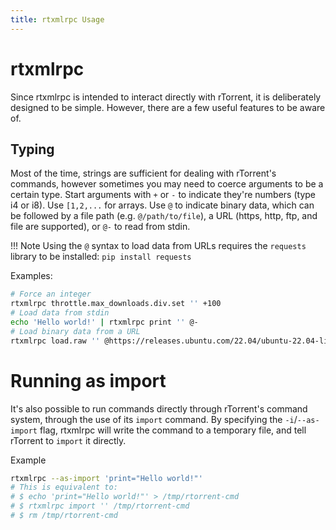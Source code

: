 ```yaml
---
title: rtxmlrpc Usage
---
```


# rtxmlrpc

Since rtxmlrpc is intended to interact directly with rTorrent, it is deliberately designed to be simple. However, there are a few useful features to be aware of.

## Typing

Most of the time, strings are sufficient for dealing with rTorrent's commands, however sometimes you may need to coerce arguments
to be a certain type.
Start arguments with `+` or `-` to indicate they're numbers (type i4 or i8).
Use `[1,2,...` for arrays. Use `@` to indicate binary data, which can be
followed by a file path (e.g. `@/path/to/file`), a URL (https, http, ftp,
and file are supported), or `@-` to read from stdin.

!!! Note
    Using the `@` syntax to load data from URLs requires the `requests` library to be installed:
    ```
    pip install requests
    ```

Examples:
```bash
# Force an integer
rtxmlrpc throttle.max_downloads.div.set '' +100
# Load data from stdin
echo 'Hello world!' | rtxmlrpc print '' @-
# Load binary data from a URL
rtxmlrpc load.raw '' @https://releases.ubuntu.com/22.04/ubuntu-22.04-live-server-amd64.iso.torrent
```

# Running as import

It's also possible to run commands directly through rTorrent's command system, through the use of its `import` command.
By specifying the `-i`/`--as-import` flag, rtxmlrpc will write the command to a temporary file, and tell rTorrent to `import` it directly.

Example
```bash
rtxmlrpc --as-import 'print="Hello world!"'
# This is equivalent to:
# $ echo 'print="Hello world!"' > /tmp/rtorrent-cmd
# $ rtxmlrpc import '' /tmp/rtorrent-cmd
# $ rm /tmp/rtorrent-cmd
```
